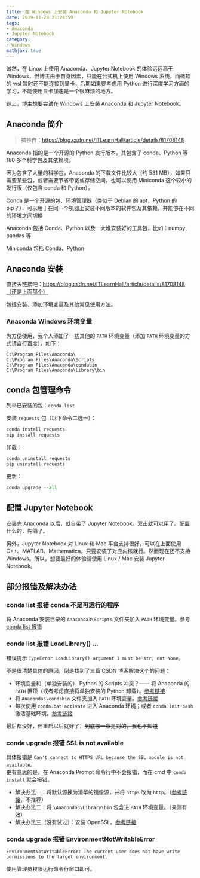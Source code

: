 ```yaml
---
title: 在 Windows 上安装 Anaconda 和 Jupyter Notebook
date: 2019-11-28 21:28:59
tags:
- Anaconda
- Jupyter Notebook
category:
- Windows
mathjax: true
---
```


诚然，在 Linux 上使用 Anaconda、Jupyter Notebook 的体验远远高于 Windows，但博主由于自身因素，只能在台式机上使用 Windows 系统，而微软的 wsl 暂时还不能连接到显卡，后期如果要考虑用 Python 进行深度学习方面的学习，不能使用显卡加速是一个很麻烦的地方。

综上，博主想要尝试在 Windows 上安装 Anaconda 和 Jupyter Notebook。

## Anaconda 简介

> 摘抄自：https://blog.csdn.net/ITLearnHall/article/details/81708148

Anaconda 指的是一个开源的 Python 发行版本，其包含了 conda、Python 等 180 多个科学包及其依赖项。 

因为包含了大量的科学包，Anaconda 的下载文件比较大（约 531 MB），如果只需要某些包，或者需要节省带宽或存储空间，也可以使用 Miniconda 这个较小的发行版（仅包含 conda 和 Python）。

Conda 是一个开源的包、环境管理器（类似于 Debian 的 apt，Python 的 pip？），可以用于在同一个机器上安装不同版本的软件包及其依赖，并能够在不同的环境之间切换

Anaconda 包括 Conda、Python 以及一大堆安装好的工具包，比如：numpy、pandas 等

Miniconda 包括 Conda、Python

## Anaconda 安装

直接丢链接吧：https://blog.csdn.net/ITLearnHall/article/details/81708148（还是上面那个）

包括安装、添加环境变量及其他常见使用方法。

### Anaconda Windows 环境变量

为方便使用，我个人添加了一些其他的 `PATH` 环境变量（添加 `PATH` 环境变量的方式请自行百度）。如下：

```
C:\Program Files\Anaconda\
C:\Program Files\Anaconda\Scripts
C:\Program Files\Anaconda\condabin
C:\Program Files\Anaconda\Library\bin
```

## conda 包管理命令

列举已安装的包：`conda list`

安装 `requests` 包（以下命令二选一）：

```py
conda install requests
pip install requests
```

卸载：

```py
conda uninstall requests
pip uninstall requests
```

更新：

```py
conda upgrade --all
```

## 配置 Jupyter Notebook

安装完 Anaconda 以后，就自带了 Jupyter Notebook。双击就可以用了。配置什么的，先鸽了。

另外，Jupyter Notebook 对 Linux 和 Mac 平台支持很好，可以在上面使用 C++、MATLAB、Mathematica，只要安装了对应内核就行。然而现在还不支持 Windows。所以，想要最好的体验请使用 Linux / Mac 安装 Jupyter Notebook。

## 部分报错及解决办法

### conda list 报错 conda 不是可运行的程序

将 Anaconda 安装目录的 `Anaconda3\Scripts` 文件夹加入  `PATH` 环境变量。参考[conda list 报错](https://blog.csdn.net/qq_42273575/article/details/83345455)

### conda list 报错 LoadLibrary() ...

错误提示 `TypeError LoadLibrary() argument 1 must be str, not None`。

不是很清楚具体的原因，倒是找到了三篇 CSDN 博客解决这个的问题：

* 环境变量和（单独安装的） Python 的 Scripts 冲突？—— 将 Anaconda 的 `PATH` 置顶（或者考虑直接将单独安装的 Python 卸载）。[参考链接](https://blog.csdn.net/Noxi_lumors/article/details/99207714)  
* 将 `Anaconda3\condabin` 文件夹加入  `PATH` 环境变量。[参考链接](https://blog.csdn.net/taoqick/article/details/99415975)
* 每次使用 `conda.bat activate` 进入 Anaconda 环境；或者 `conda init bash` 激活基础环境。[参考链接](https://blog.csdn.net/AI414010/article/details/100011008)

最后都没好，但重启以后就好了，~~到底哪一条是对的，我也不知道~~

### conda upgrade 报错 SSL is not available

具体报错是 `Can't connect to HTTPS URL because the SSL module is not available`。  
更有意思的是，在 Anaconda Prompt 命令行中不会报错，而在 cmd 中 `conda install` 就会报错。

* 解决办法一：将默认源换为清华的镜像源，并将 `https` 改为 `http`。（[参考链接](https://blog.csdn.net/sinat_29315697/article/details/80516498)，不推荐）  
* 解决办法二：将 `\Anaconda3\Library\bin` 包含进 `PATH` 环境变量。（亲测有效）
* 解决办法三（没有试过）：安装 OpenSSL。[参考链接](https://github.com/conda/conda/issues/8046#issuecomment-450492945)

### conda upgrade 报错 EnvironmentNotWritableError

```
EnvironmentNotWritableError: The current user does not have write permissions to the target environment.
```

使用管理员权限运行命令行窗口即可。
